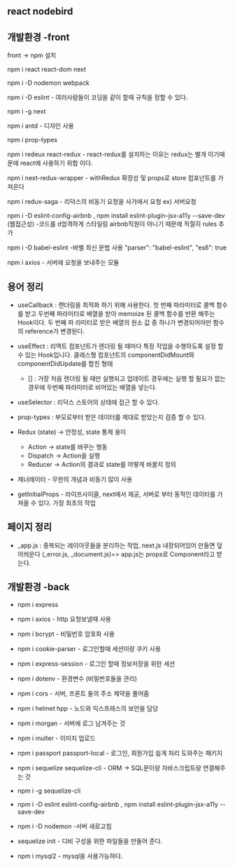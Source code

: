 ## react nodebird 

## 개발환경 -front

front -> npm 설치

npm i react react-dom next

npm i -D nodemon webpack

npm i -D eslint   - 여러사람들이 코딩을 같이 할때 규칙을 정할 수 있다.

npm i -g next

npm i antd  - 디자인 사용

npm i prop-types

npm i redeux react-redux - react-redux를 설치하는 이유는 redux는 별개 이기때문에 react에 사용하기 위함 이다.

npm i next-redux-wrapper - withRedux 확장성 및 props로 store 컴포넌트를 가져온다

npm i redux-saga - 리덕스의 비동기 요청을 사가에서 요청 ex) 서버요청

npm i -D eslint-config-airbnb , npm install eslint-plugin-jsx-a11y --save-dev (웹접근성) -코드를 d엄격하게 스타일링 airbnb직원이 아니기 때문에 적절히 rules 추가 

npm i -D babel-eslint -바벨 최신 문법 사용  "parser": "babel-eslint", "es6": true

npm i axios - 서버에 요청을 보내주는 모듈

## 용어 정리

- useCallback : 랜더링을 최적화 하기 위해 사용한다.
                첫 번째 파라미터로 콜백 함수를 받고 두번째 파라미터로 배열을 받아 memoize 된 콜백 함수를 반환 해주는 Hook이다.
                두 번째 파 라미터로 받은 배열의 원소 값 중 하나가 변경되어야만 함수의 reference가 변경된다.

- useEffect : 리액트 컴포넌트가 렌더링 될 때마다 특정 작업을 수행하도록 설정 할 수 있는 Hook입니다. 클래스형 컴포넌트의 componentDidMount와 componentDidUpdate를 합친 형태
     - [] : 가장 처음 렌더링 될 때만 실행되고 업데이트 경우에는 실행 할 필요가 없는 경우에 두번째 파라미터로 비어있는 배열을 넣는다.

- useSelector : 리덕스 스토어의 상태에 접근 할 수 있다. 

- prop-types : 부모로부터 받은 데이터를 제대로 받았는지 검증 할 수 있다.

- Redux (state) -> 안정성, state 통제 용이
    - Action -> state를 바꾸는 행동
    - Dispatch -> Action을 실행
    - Reducer -> Action의 결과로 state를 어떻게 바꿀지 정의

- 제너레이터 - 무한의 개념과 비동기 많이 사용
- getInitialProps - 라이프사이클, next에서 제공, 서버로 부터 동적인 데이터를 가져올 수 있다. 가장 최초의 작업

## 페이지 정리

- _app.js : 중복되는 레이아웃들을 분리하는 작업,
            next.js 내장되어있어 만들면 덮어씌운다 (_error.js, _document.js)=> app.js는 props로 Component라고 받는다. 



## 개발환경 -back

- npm i express

- npm i axios  - http 요청보낼때 사용

- npm i bcrypt - 비밀번호 암호화 사용

- npm i cookie-parser - 로그인할때 세션이랑 쿠키 사용

- npm i express-session - 로그인 할때 정보저장을 위한 세션

- npm i dotenv - 환경변수 (비밀번호들을 관리)

- npm i cors - 서버, 프론트 둘의 주소 제약을 풀어줌

- npm i helmet hpp - 노드와 익스프레스의 보안을 담당

- npm i morgan - 서버에 로그 남겨주는 것

- npm i multer - 이미지 업로드

- npm i passport passport-local - 로그인, 회원가입 쉽게 처리 도와주는 패키지

- npm i sequelize sequelize-cli - ORM -> SQL문이랑 자바스크립트랑 연결해주는 것

- npm i -g sequelize-cli

- npm i -D eslint eslint-config-airbnb , npm install eslint-plugin-jsx-a11y --save-dev

- npm i -D nodemon -서버 새로고침

- sequelize init - 디비 구성을 위한 파일들을 만들어 준다.

- npm i mysql2 - mysql을 사용가능하다.
